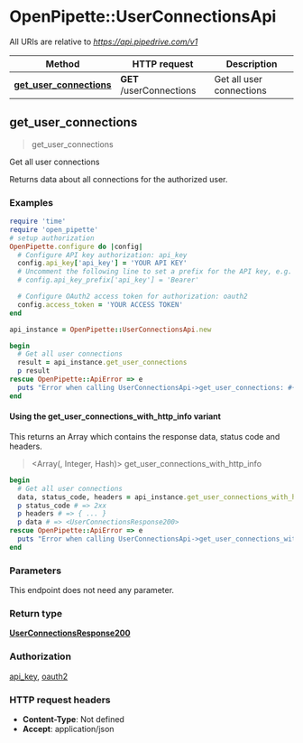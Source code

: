# OpenPipette::UserConnectionsApi

All URIs are relative to *https://api.pipedrive.com/v1*

| Method | HTTP request | Description |
| ------ | ------------ | ----------- |
| [**get_user_connections**](UserConnectionsApi.md#get_user_connections) | **GET** /userConnections | Get all user connections |


## get_user_connections

> <UserConnectionsResponse200> get_user_connections

Get all user connections

Returns data about all connections for the authorized user.

### Examples

```ruby
require 'time'
require 'open_pipette'
# setup authorization
OpenPipette.configure do |config|
  # Configure API key authorization: api_key
  config.api_key['api_key'] = 'YOUR API KEY'
  # Uncomment the following line to set a prefix for the API key, e.g. 'Bearer' (defaults to nil)
  # config.api_key_prefix['api_key'] = 'Bearer'

  # Configure OAuth2 access token for authorization: oauth2
  config.access_token = 'YOUR ACCESS TOKEN'
end

api_instance = OpenPipette::UserConnectionsApi.new

begin
  # Get all user connections
  result = api_instance.get_user_connections
  p result
rescue OpenPipette::ApiError => e
  puts "Error when calling UserConnectionsApi->get_user_connections: #{e}"
end
```

#### Using the get_user_connections_with_http_info variant

This returns an Array which contains the response data, status code and headers.

> <Array(<UserConnectionsResponse200>, Integer, Hash)> get_user_connections_with_http_info

```ruby
begin
  # Get all user connections
  data, status_code, headers = api_instance.get_user_connections_with_http_info
  p status_code # => 2xx
  p headers # => { ... }
  p data # => <UserConnectionsResponse200>
rescue OpenPipette::ApiError => e
  puts "Error when calling UserConnectionsApi->get_user_connections_with_http_info: #{e}"
end
```

### Parameters

This endpoint does not need any parameter.

### Return type

[**UserConnectionsResponse200**](UserConnectionsResponse200.md)

### Authorization

[api_key](../README.md#api_key), [oauth2](../README.md#oauth2)

### HTTP request headers

- **Content-Type**: Not defined
- **Accept**: application/json

